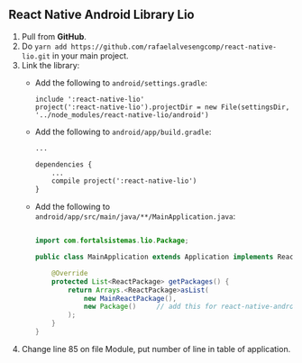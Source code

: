 ## React Native Android Library Lio

1. Pull from **GitHub**.
2. Do `yarn add https://github.com/rafaelalvesengcomp/react-native-lio.git` in your main project.
3. Link the library:
    * Add the following to `android/settings.gradle`:
        ```
        include ':react-native-lio'
        project(':react-native-lio').projectDir = new File(settingsDir, '../node_modules/react-native-lio/android')
        ```

    * Add the following to `android/app/build.gradle`:
        ```xml
        ...

        dependencies {
            ...
            compile project(':react-native-lio')
        }
        ```
    * Add the following to `android/app/src/main/java/**/MainApplication.java`:
        ```java

        import com.fortalsistemas.lio.Package;

        public class MainApplication extends Application implements ReactApplication {

            @Override
            protected List<ReactPackage> getPackages() {
                return Arrays.<ReactPackage>asList(
                    new MainReactPackage(),
                    new Package()     // add this for react-native-android-library-boilerplate
                );
            }
        }
        ```
4. Change line 85 on file Module, put number of line in table of application.